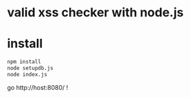 # valid xss checker with node.js
# install
```sh
npm install
node setupdb.js
node index.js
```
go http://host:8080/ !
